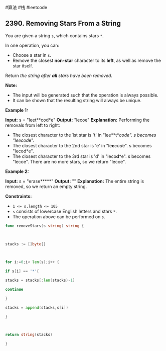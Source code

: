#算法 #栈 #leetcode 

## 2390. Removing Stars From a String

You are given a string `s`, which contains stars `*`.

In one operation, you can:

-   Choose a star in `s`.
-   Remove the closest **non-star** character to its **left**, as well as remove the star itself.

Return _the string after **all** stars have been removed_.

**Note:**

-   The input will be generated such that the operation is always possible.
-   It can be shown that the resulting string will always be unique.

**Example 1:**

**Input:** s = "leet**cod*e"
**Output:** "lecoe"
**Explanation:** Performing the removals from left to right:
- The closest character to the 1st star is 't' in "lee**t****cod*e". s becomes "lee*cod*e".
- The closest character to the 2nd star is 'e' in "le**e***cod*e". s becomes "lecod*e".
- The closest character to the 3rd star is 'd' in "leco**d***e". s becomes "lecoe".
There are no more stars, so we return "lecoe".

**Example 2:**

**Input:** s = "erase*****"
**Output:** ""
**Explanation:** The entire string is removed, so we return an empty string.

**Constraints:**

-   `1 <= s.length <= 105`
-   `s` consists of lowercase English letters and stars `*`.
-   The operation above can be performed on `s`.

```go
func removeStars(s string) string {

  

stacks := []byte{}

  

for i:=0;i< len(s);i++ {

if s[i] == '*'{

stacks = stacks[:len(stacks)-1]

continue

}

stacks = append(stacks,s[i])

}

  

return string(stacks)

}
```